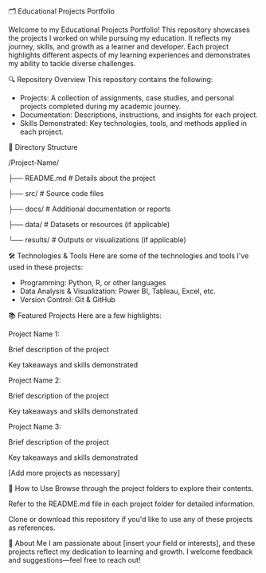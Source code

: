 🗂️ Educational Projects Portfolio

Welcome to my Educational Projects Portfolio! This repository showcases the projects I worked on while pursuing my education. It reflects my journey, skills, and growth as a learner and developer. Each project highlights different aspects of my learning experiences and demonstrates my ability to tackle diverse challenges.

🔍 Repository Overview
This repository contains the following:

* Projects: A collection of assignments, case studies, and personal projects completed during my academic journey.
* Documentation: Descriptions, instructions, and insights for each project.
* Skills Demonstrated: Key technologies, tools, and methods applied in each project.

📁 Directory Structure


/Project-Name/
  
  ├── README.md    # Details about the project

  ├── src/         # Source code files
  
  ├── docs/        # Additional documentation or reports
  
  ├── data/        # Datasets or resources (if applicable)
  
  └── results/     # Outputs or visualizations (if applicable)

🛠️ Technologies & Tools
Here are some of the technologies and tools I've used in these projects:
* Programming: Python, R, or other languages
* Data Analysis & Visualization: Power BI, Tableau, Excel, etc.
* Version Control: Git & GitHub

📚 Featured Projects
Here are a few highlights:

Project Name 1:

Brief description of the project

Key takeaways and skills demonstrated

Project Name 2:

Brief description of the project

Key takeaways and skills demonstrated

Project Name 3:

Brief description of the project

Key takeaways and skills demonstrated

[Add more projects as necessary]

🤝 How to Use
Browse through the project folders to explore their contents.

Refer to the README.md file in each project folder for detailed information.

Clone or download this repository if you'd like to use any of these projects as references.

🚀 About Me
I am passionate about [insert your field or interests], and these projects reflect my dedication to learning and growth. I welcome feedback and suggestions—feel free to reach out!
